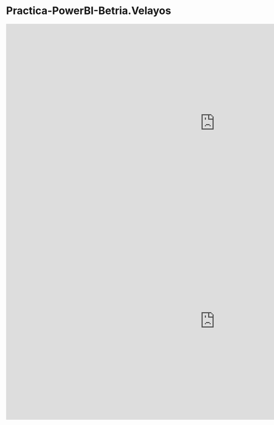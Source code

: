# Practica-PowerBI-Betria.Velayos
<iframe title="Vista General (Resumen de KPIs)" width="1140" height="541.25" src="https://app.powerbi.com/reportEmbed?reportId=1a0a2239-76a3-4202-b431-4c3b4f53c64f&autoAuth=true&ctid=ed820a89-4108-4e28-b292-7fcf144dd05e" frameborder="0" allowFullScreen="true"></iframe>
<iframe title="Distribución de precios" width="1140" height="541.25" src="https://app.powerbi.com/reportEmbed?reportId=153c8a11-9601-4af5-bb66-758396e1bf94&autoAuth=true&ctid=ed820a89-4108-4e28-b292-7fcf144dd05e" frameborder="0" allowFullScreen="true"></iframe>
